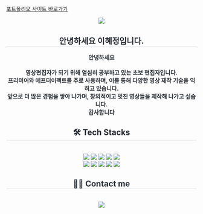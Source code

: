[포트폴리오 사이트 바로가기](https://www.figma.com/design/EwAP3pCeHY0t4aBv2F7QSU/%ED%8F%AC%ED%8A%B8%ED%8F%B4%EB%A6%AC%EC%98%A4-%ED%8B%80?node-id=40-101&t=NBvaRTLouot1gruT-1)

<div align= "center">
    <img src="https://capsule-render.vercel.app/api?type=waving&color=0:f95353,100:fee981&height=120&text=HELLO&animation=&fontColor=363636&fontSize=50" />
    </div>
    <div align= "center"> 
    <h2 style="border-bottom: 1px solid #d8dee4; color: #282d33;"> 안녕하세요 이혜정입니다. </h2>  
    <div style="font-weight: 700; font-size: 15px; text-align: center; color: #282d33;"> 안녕하세요<br><br></li></li>영상편집자가 되기 위해 열심히 공부하고 있는 초보 편집자입니다.<br> 프리미어와 에프터이펙트를 주로 사용하며, 이를 통해 다양한 영상 제작 기술을 익히고 있습니다.<br> 앞으로 더 많은 경험을 쌓아 나가며, 창의적이고 멋진 영상들을 제작해 나가고 싶습니다.<br> 감사합니다 </div> 
    </div>
    <div align= "center">
    <h2 style="border-bottom: 1px solid #d8dee4; color: #282d33;"> 🛠️ Tech Stacks </h2> <br> 
    <div style="margin: 0 auto; text-align: center;" align= "center"> <img src="https://img.shields.io/badge/CSS3-1572B6?style=for-the-badge&logo=CSS3&logoColor=white">
          <img src="https://img.shields.io/badge/Figma-F24E1E?style=for-the-badge&logo=Figma&logoColor=white">
          <img src="https://img.shields.io/badge/Git-F05032?style=for-the-badge&logo=Git&logoColor=white">
          <img src="https://img.shields.io/badge/Github-181717?style=for-the-badge&logo=Github&logoColor=white">
          <img src="https://img.shields.io/badge/HTML5-E34F26?style=for-the-badge&logo=HTML5&logoColor=white">
          <br/><img src="https://img.shields.io/badge/jQuery-0769AD?style=for-the-badge&logo=jQuery&logoColor=white">
          <img src="https://img.shields.io/badge/Javascript-F7DF1E?style=for-the-badge&logo=Javascript&logoColor=white">
          <img src="https://img.shields.io/badge/Notion-000000?style=for-the-badge&logo=Notion&logoColor=white">
          <img src="https://img.shields.io/badge/Prettier-F7B93E?style=for-the-badge&logo=Prettier&logoColor=white">
          <img src="https://img.shields.io/badge/Vercel-000000?style=for-the-badge&logo=Vercel&logoColor=white">
          <br/></div>
    </div>
    <div align= "center">
    <h2 style="border-bottom: 1px solid #d8dee4; color: #282d33;"> 🧑‍💻 Contact me </h2> <br> 
    <div align= "center"> <a href=mailto:throd95@naver.com> <img src="https://img.shields.io/badge/Gmail-EA4335?style=for-the-badge&logo=Gmail&logoColor=white&link=mailto:throd95@naver.com"> </a>
          </div>  <br> 
    <div align= "center">  </div> 
    </div>
